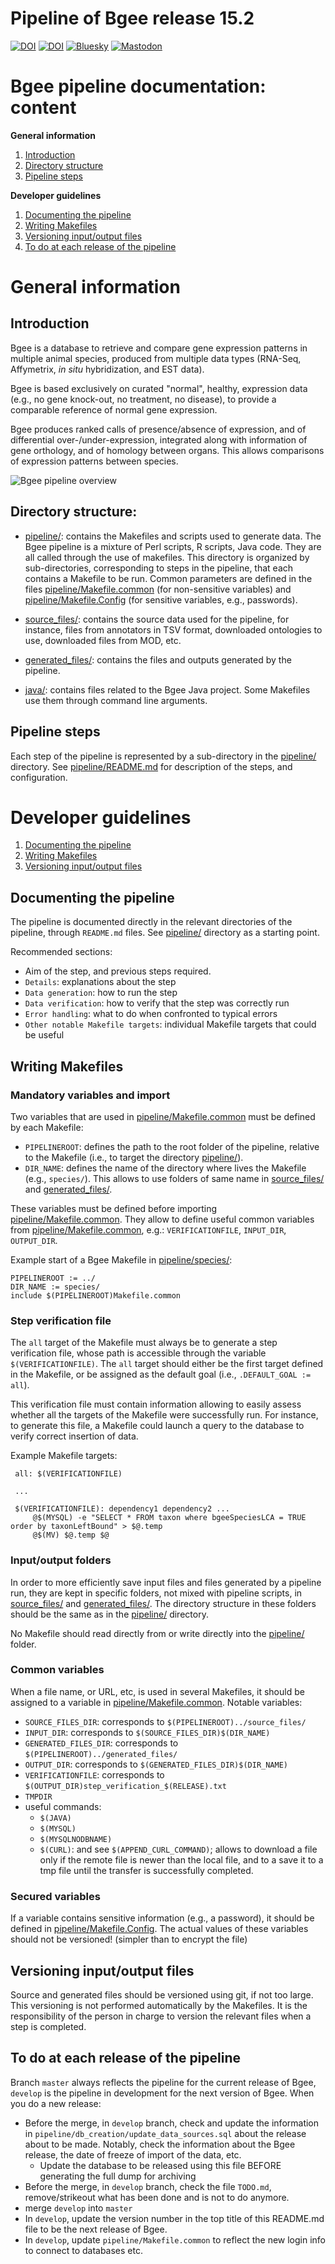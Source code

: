 # Pipeline of Bgee release 15.2

[![DOI](https://zenodo.org/badge/DOI/10.1093/nar/gkae1118.svg)](https://doi.org/10.1093/nar/gkae1118)
[![DOI](https://zenodo.org/badge/DOI/10.1093/nar/gkaa793.svg)](https://doi.org/10.1093/nar/gkaa793)
[![Bluesky](https://img.shields.io/badge/-Bluesky-3686f7?style=social&label=Follow%20bgeedb&logo=bluesky&logoColor=blue&labelColor=white&domain=https%3A%2F%2Fbsky.app)](https://bsky.app/profile/bgee.org)
[![Mastodon](https://img.shields.io/mastodon/follow/109308703977124988?style=social&label=Follow%20%40bgeedb&domain=https%3A%2F%2Fgenomic.social)](https://genomic.social/%40bgeedb)

# Bgee pipeline documentation: content

**General information**

1. [Introduction](#introduction)
2. [Directory structure](#directory-structure)
3. [Pipeline steps](#pipeline-steps)

**Developer guidelines**

1. [Documenting the pipeline](#documenting-the-pipeline)
2. [Writing Makefiles](#writing-makefiles)
3. [Versioning input/output files](#versioning-inputoutput-files)
3. [To do at each release of the pipeline](#to-do-at-each-release-of-the-pipeline)

# General information

## Introduction

Bgee is a database to retrieve and compare gene expression patterns in multiple animal species, 
produced from multiple data types (RNA-Seq, Affymetrix, _in situ_ hybridization, and EST data).

Bgee is based exclusively on curated "normal", healthy, expression data (e.g., no gene knock-out, 
no treatment, no disease), to provide a comparable reference of normal gene expression.

Bgee produces ranked calls of presence/absence of expression, and of differential over-/under-expression, 
integrated along with information of gene orthology, and of homology between organs. 
This allows comparisons of expression patterns between species.

![Bgee pipeline overview](doc/img/pipeline_overview.png)

## Directory structure:

* [pipeline/](pipeline/): contains the Makefiles and scripts used to generate data.
The Bgee pipeline is a mixture of Perl scripts, R scripts, Java code.
They are all called through the use of makefiles.
This directory is organized by sub-directories, corresponding to steps in the pipeline,
that each contains a Makefile to be run. Common parameters are defined
in the files [pipeline/Makefile.common](pipeline/Makefile.common) (for non-sensitive variables)
and [pipeline/Makefile.Config](pipeline/Makefile.Config) (for sensitive variables, e.g., passwords).

* [source_files/](source_files/): contains the source data used for the pipeline, for instance, files from annotators
in TSV format, downloaded ontologies to use, downloaded files from MOD, etc.

* [generated_files/](generated_files/): contains the files and outputs generated by the pipeline.

* [java/](java/): contains files related to the Bgee Java project. Some Makefiles use them through 
command line arguments.

## Pipeline steps

Each step of the pipeline is represented by a sub-directory in the [pipeline/](pipeline/) directory. 
See [pipeline/README.md](pipeline/README.md) for description of the steps, and configuration.

# Developer guidelines

1. [Documenting the pipeline](#documenting-the-pipeline)
2. [Writing Makefiles](#writing-makefiles)
3. [Versioning input/output files](#versioning-inputoutput-files)

## Documenting the pipeline

The pipeline is documented directly in the relevant directories of the pipeline,
through `README.md` files. See [pipeline/](pipeline/) directory as a starting point.

Recommended sections:

* Aim of the step, and previous steps required.
* `Details`: explanations about the step
* `Data generation`: how to run the step
* `Data verification`: how to verify that the step was correctly run
* `Error handling`: what to do when confronted to typical errors
* `Other notable Makefile targets`: individual Makefile targets that could be useful

## Writing Makefiles

### Mandatory variables and import

Two variables that are used in [pipeline/Makefile.common](pipeline/Makefile.common) must be defined by each Makefile:

* `PIPELINEROOT`: defines the path to the root folder of the pipeline, relative to the Makefile
(i.e., to target the directory [pipeline/](pipeline/)).
* `DIR_NAME`: defines the name of the directory where lives the Makefile (e.g., `species/`).
This allows to use folders of same name in [source_files/](source_files/) and [generated_files/](generated_files/).

These variables must be defined before importing [pipeline/Makefile.common](pipeline/Makefile.common). They allow
to define useful common variables from [pipeline/Makefile.common](pipeline/Makefile.common), e.g.: `VERIFICATIONFILE`,
`INPUT_DIR`, `OUTPUT_DIR`.

Example start of a Bgee Makefile in [pipeline/species/](pipeline/species/):

    PIPELINEROOT := ../
    DIR_NAME := species/
    include $(PIPELINEROOT)Makefile.common

### Step verification file

The `all` target of the Makefile must always be to generate a step verification file,
whose path is accessible through the variable `$(VERIFICATIONFILE)`. The `all` target
should either be the first target defined in the Makefile, or be assigned as the default goal
(i.e., `.DEFAULT_GOAL := all`).

This verification file must contain information allowing to easily assess
whether all the targets of the Makefile were successfully run. For instance,
to generate this file, a Makefile could launch a query to the database to verify
correct insertion of data.

Example Makefile targets:
   ```
    all: $(VERIFICATIONFILE)
    
    ...
    
    $(VERIFICATIONFILE): dependency1 dependency2 ...
        @$(MYSQL) -e "SELECT * FROM taxon where bgeeSpeciesLCA = TRUE order by taxonLeftBound" > $@.temp
        @$(MV) $@.temp $@
   ```
### Input/output folders

In order to more efficiently save input files and files generated by a pipeline run,
they are kept in specific folders, not mixed with pipeline scripts, in [source_files/](source_files/) and
[generated_files/](generated_files/). The directory structure in these folders should be the same as
in the [pipeline/](pipeline/) directory.

No Makefile should read directly from or write directly into the [pipeline/](pipeline/) folder.

### Common variables

When a file name, or URL, etc, is used in several Makefiles, it should be assigned to
a variable in [pipeline/Makefile.common](pipeline/Makefile.common). Notable variables:

* `SOURCE_FILES_DIR`: corresponds to `$(PIPELINEROOT)../source_files/`
* `INPUT_DIR`: corresponds to `$(SOURCE_FILES_DIR)$(DIR_NAME)`
* `GENERATED_FILES_DIR`: corresponds to `$(PIPELINEROOT)../generated_files/`
* `OUTPUT_DIR`: corresponds to `$(GENERATED_FILES_DIR)$(DIR_NAME)`
* `VERIFICATIONFILE`: corresponds to `$(OUTPUT_DIR)step_verification_$(RELEASE).txt`
* `TMPDIR`
* useful commands:
  * `$(JAVA)`
  * `$(MYSQL)`
  * `$(MYSQLNODBNAME)`
  * `$(CURL)`: and see `$(APPEND_CURL_COMMAND)`; allows to download a file only if the remote
  file is newer than the local file, and to a save it to a tmp file until the transfer
  is successfully completed.

### Secured variables

If a variable contains sensitive information (e.g., a password), it should be defined in
[pipeline/Makefile.Config](pipeline/Makefile.Config). The actual values of these variables should not be versioned! (simpler
than to encrypt the file)

## Versioning input/output files

Source and generated files should be versioned using git, if not too large.
This versioning is not performed automatically by the Makefiles. It is the responsibility
of the person in charge to version the relevant files when a step is completed.

## To do at each release of the pipeline

Branch `master` always reflects the pipeline for the current release of Bgee,
`develop` is the pipeline in development for the next version of Bgee. When you do a new release:

* Before the merge, in `develop` branch, check and update the information in `pipeline/db_creation/update_data_sources.sql` about the release about to be made. Notably, check the information about the Bgee release, the date of freeze of import of the data, etc.
  * Update the database to be released using this file BEFORE generating the full dump for archiving
* Before the merge, in `develop` branch, check the file `TODO.md`, remove/strikeout what has been done and is not to do anymore.
* merge `develop` into `master`
* In `develop`, update the version number in the top title of this README.md file to be the next release of Bgee.
* In `develop`, update `pipeline/Makefile.common` to reflect the new login info to connect to databases etc.
